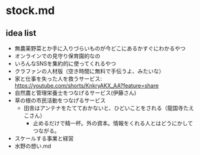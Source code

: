 # stock.md
## idea list
- 無農薬野菜とか手に入りづらいものが今どこにあるかすぐにわかるやつ
- オンラインでの見守り保育園的なの
- いろんなSNSを集約的に使ってくれるやつ
- クラファンの人材版（空き時間に無料で手伝うよ、みたいな）
- 家と仕事を失った人を救うサービス: https://youtube.com/shorts/KnkryAKX_AA?feature=share
- 自然農と管理栄養士をつなげるサービス(伊藤さん)
- 草の根の市民活動をつなげるサービス
  - 田舎はアンテナをたてておかないと、ひどいことをされる（龍国寺たえこさん）
    - 止めるだけで精一杯。外の資本。情報をくれる人とはどうにかしてつながる。
- スケールする事業と経営
- 水野の想い.md
